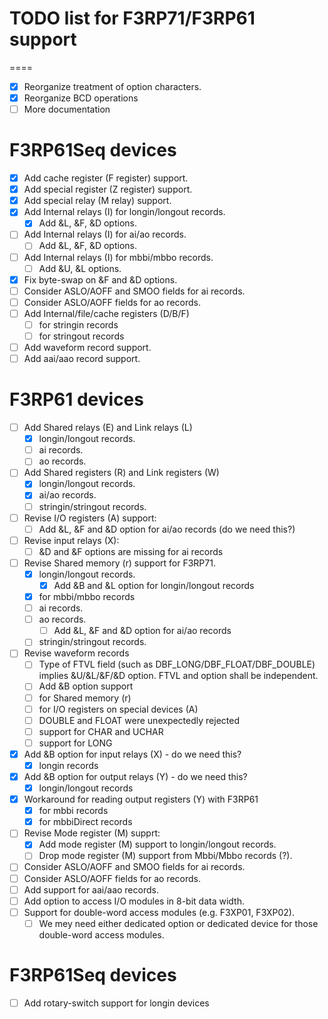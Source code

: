 TODO list for F3RP71/F3RP61 support
====

====
- [x] Reorganize treatment of option characters.
- [x] Reorganize BCD operations
- [ ] More documentation

F3RP61Seq devices
====
- [x] Add cache register (F register) support.
- [x] Add special register (Z register) support.
- [x] Add special relay (M relay) support.
- [x] Add Internal relays (I) for longin/longout records.
  - [x] Add &L, &F, &D options.
- [ ] Add Internal relays (I) for ai/ao records.
  - [ ] Add &L, &F, &D options.
- [ ] Add Internal relays (I) for mbbi/mbbo records.
  - [ ] Add &U, &L options.
- [x] Fix byte-swap on &F and &D options.
- [ ] Consider ASLO/AOFF and SMOO fields for ai records.
- [ ] Consider ASLO/AOFF fields for ao records.
- [ ] Add Internal/file/cache registers (D/B/F)
  - [ ] for stringin records
  - [ ] for stringout records
- [ ] Add waveform record support.
- [ ] Add aai/aao record support.

F3RP61 devices
====
- [ ] Add Shared relays (E) and Link relays (L)
  - [x] longin/longout records.
  - [ ] ai records.
  - [ ] ao records.
- [ ] Add Shared registers (R) and Link registers (W)
  - [x] longin/longout records.
  - [x] ai/ao records.
  - [ ] stringin/stringout records.
- [ ] Revise I/O registers (A) support:
  - [ ] Add &L, &F and &D option for ai/ao records (do we need this?)
- [ ] Revise input relays (X):
  - [ ] &D and &F options are missing for ai records
- [ ] Revise Shared memory (r) support for F3RP71.
  - [x] longin/longout records.
    - [x] Add &B and &L option for longin/longout records
  - [x] for mbbi/mbbo records
  - [ ] ai records.
  - [ ] ao records.
    - [ ] Add &L, &F and &D option for ai/ao records
  - [ ] stringin/stringout records.
- [ ] Revise waveform records
  - [ ] Type of FTVL field (such as DBF_LONG/DBF_FLOAT/DBF_DOUBLE) implies &U/&L/&F/&D option. FTVL and option shall be independent.
  - [ ] Add &B option support
  - [ ] for Shared memory (r)
  - [ ] for I/O registers on special devices (A)
  - [ ] DOUBLE and FLOAT were unexpectedly rejected
  - [ ] support for CHAR and UCHAR
  - [ ] support for LONG
- [x] Add &B option for input relays (X) - do we need this?
  - [x] longin records
- [x] Add &B option for output relays (Y) - do we need this?
  - [x] longin/longout records
- [x] Workaround for reading output registers (Y) with F3RP61
  - [x] for mbbi records
  - [x] for mbbiDirect records
- [ ] Revise Mode register (M) supprt:
  - [x] Add mode register (M) support to longin/longout records.
  - [ ] Drop mode register (M) support from Mbbi/Mbbo records (?).
- [ ] Consider ASLO/AOFF and SMOO fields for ai records.
- [ ] Consider ASLO/AOFF fields for ao records.
- [ ] Add support for aai/aao records.
- [ ] Add option to access I/O modules in 8-bit data width.
- [ ] Support for double-word access modules (e.g. F3XP01, F3XP02).
  - [ ] We mey need either dedicated option or dedicated device for those double-word access modules.

F3RP61Seq devices
====
- [ ] Add rotary-switch support for longin devices
